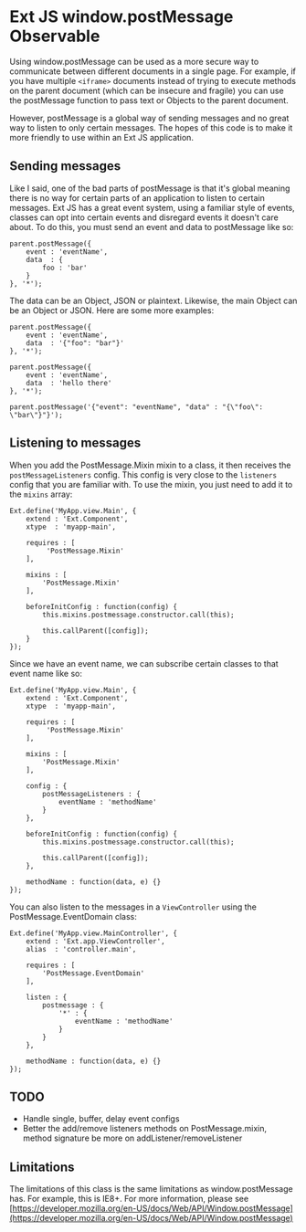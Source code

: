 # Ext JS window.postMessage Observable

Using window.postMessage can be used as a more secure way to communicate between different documents in a single page. For example, if you have multiple `<iframe>` documents instead of trying to execute methods on the parent document (which can be insecure and fragile) you can use the postMessage function to pass text or Objects to the parent document.

However, postMessage is a global way of sending messages and no great way to listen to only certain messages. The hopes of this code is to make it more friendly to use within an Ext JS application.

## Sending messages

Like I said, one of the bad parts of postMessage is that it's global meaning there is no way for certain parts of an application to listen to certain messages. Ext JS has a great event system, using a familiar style of events, classes can opt into certain events and disregard events it doesn't care about. To do this, you must send an event and data to postMessage like so:

    parent.postMessage({
        event : 'eventName',
        data  : {
            foo : 'bar'
        }
    }, '*');
    
The data can be an Object, JSON or plaintext. Likewise, the main Object can be an Object or JSON. Here are some more examples:

    parent.postMessage({
        event : 'eventName',
        data  : '{"foo": "bar"}'
    }, '*');
    
    parent.postMessage({
        event : 'eventName',
        data  : 'hello there'
    }, '*');
    
    parent.postMessage('{"event": "eventName", "data" : "{\"foo\": \"bar\"}"}');

## Listening to messages

When you add the PostMessage.Mixin mixin to a class, it then receives the `postMessageListeners` config. This config is very close to the `listeners` config that you are familiar with. To use the mixin, you just need to add it to the `mixins` array:

    Ext.define('MyApp.view.Main', {
        extend : 'Ext.Component',
        xtype  : 'myapp-main',
        
        requires : [
             'PostMessage.Mixin'
        ],

        mixins : [
            'PostMessage.Mixin'
        ],
        
        beforeInitConfig : function(config) {
            this.mixins.postmessage.constructor.call(this);
    
            this.callParent([config]);
        }
    });

Since we have an event name, we can subscribe certain classes to that event name like so:

    Ext.define('MyApp.view.Main', {
        extend : 'Ext.Component',
        xtype  : 'myapp-main',
        
        requires : [
             'PostMessage.Mixin'
        ],

        mixins : [
            'PostMessage.Mixin'
        ],
        
        config : {
            postMessageListeners : {
                eventName : 'methodName'
            }
        },
        
        beforeInitConfig : function(config) {
            this.mixins.postmessage.constructor.call(this);
    
            this.callParent([config]);
        },
        
        methodName : function(data, e) {}
    });

You can also listen to the messages in a `ViewController` using the PostMessage.EventDomain class:

    Ext.define('MyApp.view.MainController', {
        extend : 'Ext.app.ViewController',
        alias  : 'controller.main',
    
        requires : [
            'PostMessage.EventDomain'
        ],
    
        listen : {
            postmessage : {
                '*' : {
                    eventName : 'methodName'
                }
            }
        },
    
        methodName : function(data, e) {}
    });

## TODO

 - Handle single, buffer, delay event configs
 - Better the add/remove listeners methods on PostMessage.mixin, method signature be more on addListener/removeListener
 
## Limitations

The limitations of this class is the same limitations as window.postMessage has. For example, this is IE8+. For more information, please see [https://developer.mozilla.org/en-US/docs/Web/API/Window.postMessage](https://developer.mozilla.org/en-US/docs/Web/API/Window.postMessage)

